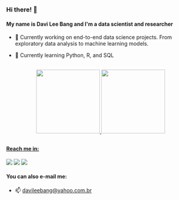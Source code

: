 ### Hi there! 👋
#### My name is Davi Lee Bang and I'm a data scientist and researcher 

- 🔭 Currently working on end-to-end data science projects. From exploratory data analysis to machine learning models.

- 🌱 Currently learning Python, R, and SQL 

##

<div align="center">
  <a href="https://github.com/dleebang">
  <img height="170em" src="https://github-readme-stats.vercel.app/api?username=dleebang&show_icons=true&theme=radical&include_all_commits=true&count_private=true"/>
  <img height="170em" src="https://github-readme-stats.vercel.app/api/top-langs/?username=dleebang&layout=compact&langs_count=7&theme=radical"/>
</div>

##

#### Reach me in:

<div> 
  <a href="https://www.instagram.com/davileebang/" target="_blank"><img src="https://img.shields.io/badge/-Instagram-%23E4405F?style=for-the-badge&logo=instagram&logoColor=white" target="_blank"></a>
  <a href="https://www.facebook.com/davi.leebang" target="_blank"><img src="https://img.shields.io/badge/Facebook-1877F2?style=for-the-badge&logo=facebook&logoColor=white" target="_blank"></a>
  <a href="https://www.linkedin.com/in/davileebang/" target="_blank"><img src="https://img.shields.io/badge/-LinkedIn-%230077B5?style=for-the-badge&logo=linkedin&logoColor=white" target="_blank"></a> 
</div>

#### You can also e-mail me:

- 📫 davileebang@yahoo.com.br
